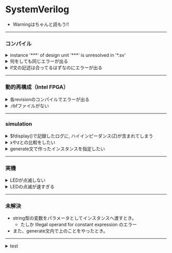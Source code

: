# SystemVerilog


- Warningはちゃんと読もう!!


***
### コンパイル

<details>
<summary>instance '***' of design unit '***' is unresolved in '*.sv' </summary>

- コンパイル時(Makefile)に依存関係のあるsvファイルを忘れずに含めよう
</details>

<details>
<summary>何をしても同じエラーが出る</summary>

- いじってるファイル間違ってない? 階層をよく見ろ!
</details>



<details>
<summary>if文の記述は合ってるはずなのにエラーが出る</summary>

- A is not constant エラー
- if文を書いている always_ffブロックに入る直前の変数宣言で, 行末を `;` ではなく `,` にしてしまっていた. 
</details>






***
### 動的再構成（Intel FPGA）
<details>
<summary>各revisionのコンパイルでエラーが出る</summary>

- pr_ip作ったあと, ちゃんとインスタンス化した? （コード追加した?）
</details>


<details>
<summary>.rbfファイルがない</summary>

*.qsfに以下の2行を追加する
```
set_global_assignment -name GENERATE_PR_RBF_FILE ON
set_global_assignment -name ON_CHIP_BITSTREAM_DECOMPRESSION OFF
```
</details>






***
### simulation
<details>
<summary>$fdisplay()で記録したログに, ハイインピーダンス(Z)が含まれてしまう</summary>

- 出力信号のbit幅と, それを受け取る(simファイルでの)信号線のbit幅が異なっていた
</details>


<details>
<summary>xやzとの比較をしたい</summary>

- aaa === 'x
  - イコールは3つ
  - シングルクォーテーションは左側だけ
</details>


<details>
<summary>generate文で作ったインスタンスを指定したい</summary>

- `ラベル名[番号].インスタンス名`
```SystemVerilog
	genvar i;
	generate
		for(i=0;i<10;i++)begin : gen
			aaa #(.bbb(bbb)) aaa_inst(.ccc(ccc));
		end
	endgenerate
```
- 0番目のインスタンスを指定したい場合
  - `gen[0].aaa_inst`
</details>





***
### 実機
<details>
<summary>LEDが点滅しない</summary>

- resetの極性を良く見なさい
</details>


<details>
<summary>LEDの点滅が速すぎる</summary>

- 1秒のcount間違ってない?
  - 50MHz => 50 * 10**6 = 50000000
</details>




***
### 未解決
- string型の変数をパラメータとしてインスタンスへ渡すとき。
  - たしか Illegal operand for constant expression のエラー
- また、generate文内で上のことをやったとき。







***
<details>
<summary>test</summary>

- test
</details>



